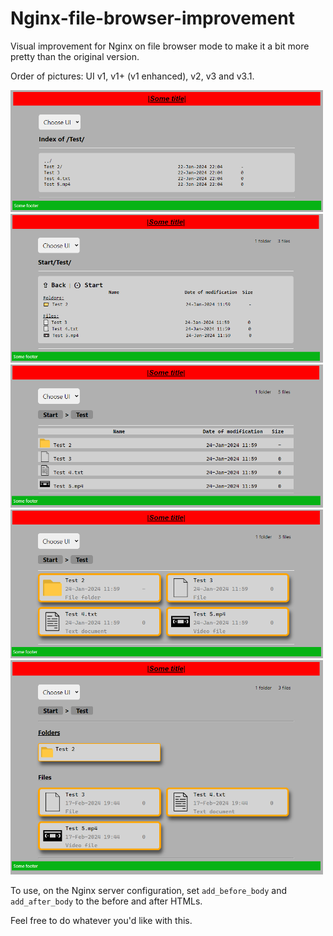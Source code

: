 # Nginx-file-browser-improvement
Visual improvement for Nginx on file browser mode to make it a bit more pretty than the original version.

Order of pictures: UI v1, v1+ (v1 enhanced), v2, v3 and v3.1.

<img src="Pictures/UI v1.png" width="500"><img src="Pictures/UI v1+.png" width="500"><img src="Pictures/UI v2.png" width="500"><img src="Pictures/UI v3.png" width="500"><img src="Pictures/UI v3.1.png" width="500">

To use, on the Nginx server configuration, set `add_before_body` and `add_after_body` to the before and after HTMLs.

Feel free to do whatever you'd like with this.
